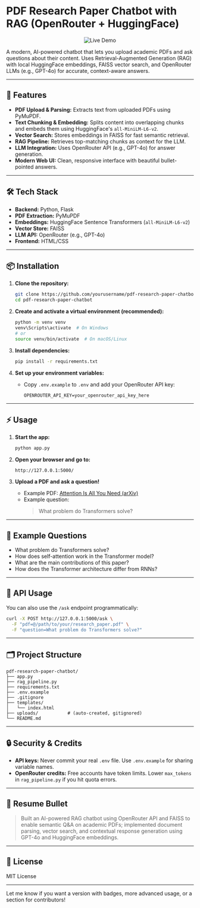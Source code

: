 # PDF Research Paper Chatbot with RAG (OpenRouter + HuggingFace)

<p align="center">
  <a href="https://your-demo-link-here.com" target="_blank" style="text-decoration:none;">
    <img src="https://img.shields.io/badge/Live%20Demo-Click%20Here-brightgreen?style=for-the-badge" alt="Live Demo"/>
  </a>
</p>

A modern, AI-powered chatbot that lets you upload academic PDFs and ask questions about their content. Uses Retrieval-Augmented Generation (RAG) with local HuggingFace embeddings, FAISS vector search, and OpenRouter LLMs (e.g., GPT-4o) for accurate, context-aware answers.

---

## 🚀 Features

- **PDF Upload & Parsing:** Extracts text from uploaded PDFs using PyMuPDF.
- **Text Chunking & Embedding:** Splits content into overlapping chunks and embeds them using HuggingFace's `all-MiniLM-L6-v2`.
- **Vector Search:** Stores embeddings in FAISS for fast semantic retrieval.
- **RAG Pipeline:** Retrieves top-matching chunks as context for the LLM.
- **LLM Integration:** Uses OpenRouter API (e.g., GPT-4o) for answer generation.
- **Modern Web UI:** Clean, responsive interface with beautiful bullet-pointed answers.

---


## 🛠️ Tech Stack

- **Backend:** Python, Flask
- **PDF Extraction:** PyMuPDF
- **Embeddings:** HuggingFace Sentence Transformers (`all-MiniLM-L6-v2`)
- **Vector Store:** FAISS
- **LLM API:** OpenRouter (e.g., GPT-4o)
- **Frontend:** HTML/CSS

---

## 📦 Installation

1. **Clone the repository:**
   ```bash
   git clone https://github.com/yourusername/pdf-research-paper-chatbot.git
   cd pdf-research-paper-chatbot
   ```

2. **Create and activate a virtual environment (recommended):**
   ```bash
   python -m venv venv
   venv\Scripts\activate  # On Windows
   # or
   source venv/bin/activate  # On macOS/Linux
   ```

3. **Install dependencies:**
   ```bash
   pip install -r requirements.txt
   ```

4. **Set up your environment variables:**
   - Copy `.env.example` to `.env` and add your OpenRouter API key:
     ```
     OPENROUTER_API_KEY=your_openrouter_api_key_here
     ```

---

## ⚡ Usage

1. **Start the app:**
   ```bash
   python app.py
   ```

2. **Open your browser and go to:**
   ```
   http://127.0.0.1:5000/
   ```

3. **Upload a PDF and ask a question!**
   - Example PDF: [Attention Is All You Need (arXiv)](https://arxiv.org/pdf/1706.03762.pdf)
   - Example question:  
     > What problem do Transformers solve?

---

## 📝 Example Questions

- What problem do Transformers solve?
- How does self-attention work in the Transformer model?
- What are the main contributions of this paper?
- How does the Transformer architecture differ from RNNs?

---

## 🧪 API Usage

You can also use the `/ask` endpoint programmatically:

```bash
curl -X POST http://127.0.0.1:5000/ask \
  -F "pdf=@/path/to/your/research_paper.pdf" \
  -F "question=What problem do Transformers solve?"
```

---

## 🗂️ Project Structure

```
pdf-research-paper-chatbot/
├── app.py
├── rag_pipeline.py
├── requirements.txt
├── .env.example
├── .gitignore
├── templates/
│   └── index.html
├── uploads/           # (auto-created, gitignored)
└── README.md
```

---

## 🔒 Security & Credits

- **API keys:** Never commit your real `.env` file. Use `.env.example` for sharing variable names.
- **OpenRouter credits:** Free accounts have token limits. Lower `max_tokens` in `rag_pipeline.py` if you hit quota errors.

---

## 💼 Resume Bullet

> Built an AI-powered RAG chatbot using OpenRouter API and FAISS to enable semantic Q&A on academic PDFs; implemented document parsing, vector search, and contextual response generation using GPT-4o and HuggingFace embeddings.

---

## 📄 License

MIT License

---

Let me know if you want a version with badges, more advanced usage, or a section for contributors!
